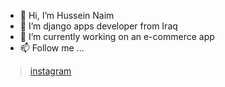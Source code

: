 - 👋 Hi, I’m Hussein Naim 
- 👀 I’m django apps developer from Iraq 
- 🌱 I’m currently working on an e-commerce app
- 📫 Follow me ...
> [instagram](https://instagram.com/iambedev)

<!---
iamhusseinnaim/iamhusseinnaim is a ✨ special ✨ repository because its `README.md` (this file) appears on your GitHub profile.
You can click the Preview link to take a look at your changes.
--->
